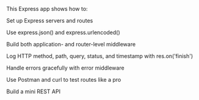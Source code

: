 This Express app shows how to: 

Set up Express servers and routes

Use express.json() and express.urlencoded()

Build both application- and router-level middleware

Log HTTP method, path, query, status, and timestamp with res.on('finish')

Handle errors gracefully with error middleware

Use Postman and curl to test routes like a pro

Build a mini REST API
